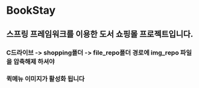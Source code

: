 # BookStay
## 스프링 프레임워크를 이용한 도서 쇼핑몰 프로젝트입니다.
### C드라이브 -> shopping폴더 -> file_repo폴더 경로에 img_repo 파일을 압축해제 하셔야
### 퀵메뉴 이미지가 활성화 됩니다
